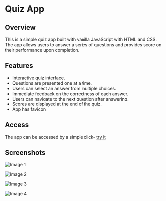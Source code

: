 # Quiz App

## Overview

This is a simple quiz app built with vanilla JavaScript with HTML and CSS. The app allows users to answer a series of questions and provides score on their performance upon completion.

## Features

- Interactive quiz interface.
- Questions are presented one at a time.
- Users can select an answer from multiple choices.
- Immediate feedback on the correctness of each answer.
- Users can navigate to the next question after answering.
- Scores are displayed at the end of the quiz.
- App has favicon

## Access

The app can be accessed by a simple click-
[try it](https://bitscurrent.github.io/quizApp/)

## Screenshots

![Image 1](../screenshot/screenshot1.png)

![Image 2](../screenshot/screenshot2.png)

![Image 3](../screenshot/screenshot3.png)

![Image 4](../screenshot/screenshot4.png)



